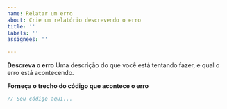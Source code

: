 ```yaml
---
name: Relatar um erro
about: Crie um relatório descrevendo o erro
title: ''
labels: ''
assignees: ''

---
```


**Descreva o erro**
Uma descrição do que você está tentando fazer, e qual o erro está acontecendo.

**Forneça o trecho do código que acontece o erro**
```js
// Seu código aqui...
```
